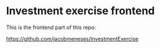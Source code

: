 # Investment exercise frontend

This is the frontend part of this repo:

https://github.com/jacobmeneses/InvestmentExercise
